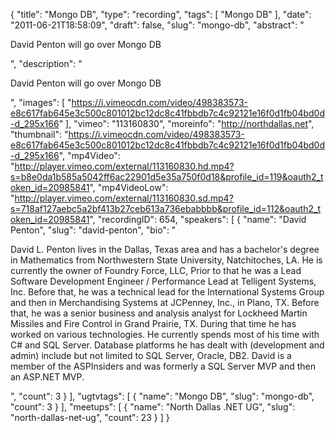 {
  "title": "Mongo DB",
  "type": "recording",
  "tags": [
    "Mongo DB"
  ],
  "date": "2011-06-21T18:58:09",
  "draft": false,
  "slug": "mongo-db",
  "abstract": "<p>David Penton will go over Mongo DB</p>",
  "description": "<p>David Penton will go over Mongo DB</p>",
  "images": [
    "https://i.vimeocdn.com/video/498383573-e8c617fab645e3c500c801012bc12dc8c41fbbdb7c4c92121e16f0d1fb04bd0d-d_295x166"
  ],
  "vimeo": "113160830",
  "moreinfo": "http://northdallas.net",
  "thumbnail": "https://i.vimeocdn.com/video/498383573-e8c617fab645e3c500c801012bc12dc8c41fbbdb7c4c92121e16f0d1fb04bd0d-d_295x166",
  "mp4Video": "http://player.vimeo.com/external/113160830.hd.mp4?s=b8e0da1b585a5042ff6ac22901d5e35a750f0d18&profile_id=119&oauth2_token_id=20985841",
  "mp4VideoLow": "http://player.vimeo.com/external/113160830.sd.mp4?s=718af127aebc5a2bf413b27ceb613a736ebabbbb&profile_id=112&oauth2_token_id=20985841",
  "recordingID": 654,
  "speakers": [
    {
      "name": "David Penton",
      "slug": "david-penton",
      "bio": "<p>David L. Penton lives in the Dallas, Texas area and has a bachelor's degree in Mathematics from Northwestern State University, Natchitoches, LA. He is currently the owner of Foundry Force, LLC, Prior to that he was a Lead Software Development Engineer / Performance Lead at Telligent Systems, Inc. Before that, he was a technical lead for the International Systems Group and then in Merchandising Systems at JCPenney, Inc., in Plano, TX. Before that, he was a senior business and analysis analyst for Lockheed Martin Missiles and Fire Control in Grand Prairie, TX. During that time he has worked on various technologies. He currently spends most of his time with C# and SQL Server. Database platforms he has dealt with (development and admin) include but not limited to SQL Server, Oracle, DB2.  David is a member of the ASPInsiders and was formerly a SQL Server MVP and then an ASP.NET MVP.</p>",
      "count": 3
    }
  ],
  "ugtvtags": [
    {
      "name": "Mongo DB",
      "slug": "mongo-db",
      "count": 3
    }
  ],
  "meetups": [
    {
      "name": "North Dallas .NET UG",
      "slug": "north-dallas-net-ug",
      "count": 23
    }
  ]
}